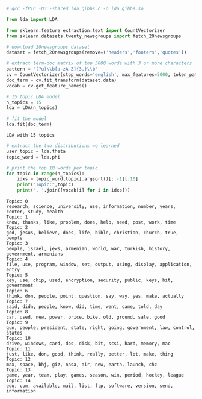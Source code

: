 

```python
# gcc -fPIC -O3 -shared lda_gibbs.c -o lda_gibbs.so
```


```python
from lda import LDA

from sklearn.feature_extraction.text import CountVectorizer
from sklearn.datasets.twenty_newsgroups import fetch_20newsgroups
```


```python
# download 20newsgroups dataset
dataset = fetch_20newsgroups(remove=('headers','footers','quotes'))
```


```python
# extract term-doc matrix of top 5000 words with 3 or more characters
pattern = '(?u)\\b[a-zA-Z]{3,}\\b'
cv = CountVectorizer(stop_words='english', max_features=5000, token_pattern=pattern)
doc_term = cv.fit_transform(dataset.data)
vocab = cv.get_feature_names()
```


```python
# 15 topic LDA model
n_topics = 15
lda = LDA(n_topics)
```


```python
# fit the model
lda.fit(doc_term)
```




    LDA with 15 topics




```python
# extract the two distributions we learned
user_topic = lda.theta
topic_word = lda.phi
```


```python
# print the top 10 words per topic
for topic in range(n_topics):
    idxs = topic_word[topic].argsort()[::-1][:10]
    print("Topic:",topic)
    print(', '.join([vocab[i] for i in idxs]))
```

    Topic: 0
    research, science, university, use, information, number, years, center, study, health
    Topic: 1
    know, thanks, like, problem, does, help, need, post, work, time
    Topic: 2
    god, jesus, believe, does, life, bible, christian, church, true, people
    Topic: 3
    people, israel, jews, armenian, world, war, turkish, history, government, armenians
    Topic: 4
    file, use, program, window, set, output, using, display, application, entry
    Topic: 5
    key, use, chip, used, encryption, security, public, keys, bit, government
    Topic: 6
    think, don, people, point, question, say, way, yes, make, actually
    Topic: 7
    said, didn, people, know, did, time, went, came, told, day
    Topic: 8
    car, used, new, power, price, bike, old, ground, sale, good
    Topic: 9
    gun, people, president, state, right, going, government, law, control, states
    Topic: 10
    drive, windows, card, dos, disk, bit, scsi, hard, memory, mac
    Topic: 11
    just, like, don, good, think, really, better, lot, make, thing
    Topic: 12
    max, space, bhj, giz, nasa, air, new, earth, launch, chz
    Topic: 13
    game, year, team, play, games, season, win, period, hockey, league
    Topic: 14
    edu, com, available, mail, list, ftp, software, version, send, information
